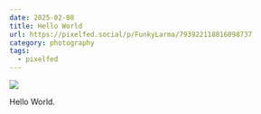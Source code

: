 ```yaml
---
date: 2025-02-08
title: Hello World
url: https://pixelfed.social/p/FunkyLarma/793922118816098737
category: photography
tags:
  - pixelfed
---
```


<div class="media-gallery">

![](https://pxscdn.com/public/m/_v2/793919033588244502/758e75a50-ddd61a/HK8ERNy1dTuR/sqmE9rbS2G7g8j92fjOHKcrXxoOHfGqzfohH26Bk.jpg)

Hello World.

</div>
